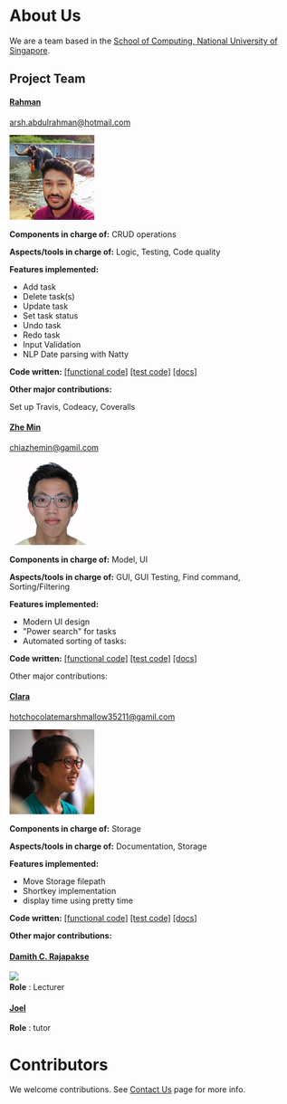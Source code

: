 # About Us

We are a team based in the [School of Computing, National University of Singapore](http://www.comp.nus.edu.sg).

## Project Team

#### [Rahman](https://github.com/arshrahman)
arsh.abdulrahman@hotmail.com

<img src="images/rahman.jpeg" width="150"><br>

**Components in charge of:** CRUD operations

**Aspects/tools in charge of:** Logic, Testing, Code quality

**Features implemented:**
* Add task
* Delete task(s)
* Update task
* Set task status
* Undo task
* Redo task
* Input Validation
* NLP Date parsing with Natty

**Code written:** [[functional code]](collated/docs/A0139958H.md)	[[test code]](collated/main/A0139958H.md)	[[docs]](collated/test/A0139958H.md)

**Other major contributions:**

Set up Travis, Codeacy, Coveralls




#### [Zhe Min](https://github.com/zhems)

chiazhemin@gamil.com

<img src="images/zhemin.jpeg" width="150"><br>

**Components in charge of:** Model, UI

**Aspects/tools in charge of:** GUI, GUI Testing, Find command, Sorting/Filtering

**Features implemented:**
* Modern UI design
* "Power search" for tasks
* Automated sorting of tasks:

**Code written:** [[functional code]](collated/docs/A0138301U.md)	[[test code]](collated/main/A0138301U.md)	[[docs]](collated/test/A0138301U.md)


Other major contributions:




#### [Clara](https://github.com/hotchocolatemarshmallow)
hotchocolatemarshmallow35211@gamil.com

<img src="images/clara.jpeg" width="150"><br>

**Components in charge of:** Storage

**Aspects/tools in charge of:** Documentation, Storage

**Features implemented:**
* Move Storage filepath
* Shortkey implementation
* display time using pretty time

**Code written:** [[functional code]](collated/docs/A0141064U.md)	[[test code]](collated/main/A0141064U.md)	[[docs]](collated/test/A0141064U.md)

**Other major contributions:**




#### [Damith C. Rajapakse](http://www.comp.nus.edu.sg/~damithch) <br>
<img src="images/DamithRajapakse.jpg" width="150"><br>
**Role** : Lecturer


#### [Joel](https://github.com/se-edu/addressbook-level4/pulls?q=is%3Apr+author%3Aokkhoy) <br>
**Role** : tutor


# Contributors

We welcome contributions. See [Contact Us](ContactUs.md) page for more info.
